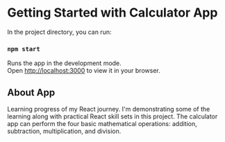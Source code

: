 # Getting Started with Calculator App
In the project directory, you can run:

### `npm start`

Runs the app in the development mode.\
Open [http://localhost:3000](http://localhost:3000) to view it in your browser.



## About App

Learning progress of my React journey. I'm demonstrating some of the learning along with practical React skill sets in this project. The calculator app can perform the four basic mathematical operations: addition, subtraction, multiplication, and division.

